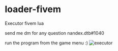# loader-fivem
Executor fivem lua

send me dm for any question nandex.dtb#1040


run the program from the game menu :)
![executor](https://user-images.githubusercontent.com/72637338/180700723-1af0dfae-a1ab-49b1-85f3-780b331a2c69.png)
